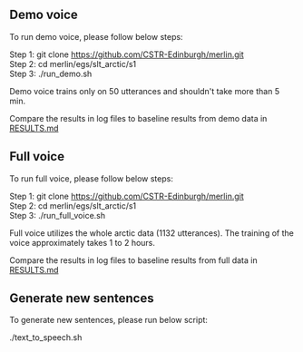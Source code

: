 Demo voice
----------

To run demo voice, please follow below steps:

Step 1: git clone https://github.com/CSTR-Edinburgh/merlin.git <br/>
Step 2: cd merlin/egs/slt_arctic/s1 <br/>
Step 3: ./run_demo.sh

Demo voice trains only on 50 utterances and shouldn't take more than 5 min. 

Compare the results in log files to baseline results from demo data in [RESULTS.md](https://github.com/CSTR-Edinburgh/merlin/blob/master/egs/slt_arctic/s1/RESULTS.md)

Full voice
----------

To run full voice, please follow below steps:

Step 1: git clone https://github.com/CSTR-Edinburgh/merlin.git <br/>
Step 2: cd merlin/egs/slt_arctic/s1 <br/>
Step 3: ./run_full_voice.sh

Full voice utilizes the whole arctic data (1132 utterances). The training of the voice approximately takes 1 to 2 hours. 

Compare the results in log files to baseline results from full data in [RESULTS.md](https://github.com/CSTR-Edinburgh/merlin/blob/master/egs/slt_arctic/s1/RESULTS.md)

Generate new sentences
----------------------

To generate new sentences, please run below script:

./text_to_speech.sh

